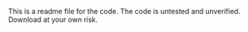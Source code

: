 This is a readme file for the code. The code is untested and unverified.
Download at your own risk.
